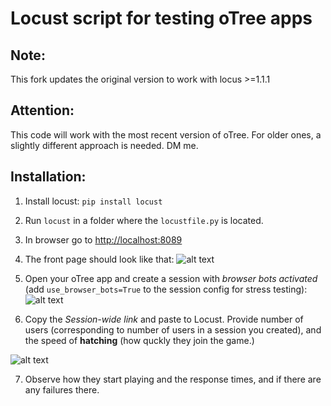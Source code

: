 # Locust script for testing oTree apps

## Note:
This fork updates the original version to work with locus >=1.1.1


## Attention:
This code will work with the most recent version of oTree. For older ones, a slightly different approach is needed. DM me.

## Installation:
1. Install locust: 
`pip install locust`

2. Run `locust` in a folder where the `locustfile.py` is located.

3. In browser go to <http://localhost:8089>

4. The front page should look like that:
![alt text][front]

[front]: https://raw.githubusercontent.com/chapkovski/locust-otree/master/img/locust_first_page.png "Front"

5. Open your oTree app and create a session with *browser bots activated*
(add `use_browser_bots=True` to the session config for stress testing):
![alt text][session10]

[session10]: https://raw.githubusercontent.com/chapkovski/locust-otree/master/img/session_10.gif "Session 10"

6. Copy the *Session-wide link* and paste to Locust. Provide number of users 
(corresponding to number of users in a session you created), and the speed of 
__hatching__ (how quckly they join the game.)

![alt text][paste]

[paste]: https://raw.githubusercontent.com/chapkovski/locust-otree/master/img/paste_to_locust.gif "Session 10"


7. Observe how they start playing and the response times, and if there are any failures there.

